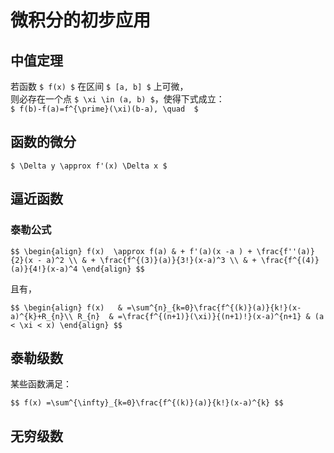 # 微积分的初步应用

		
## 中值定理

若函数 `$ f(x) $` 在区间 `$ [a, b] $` 上可微，  
则必存在一个点 `$ \xi \in (a, b) $`，使得下式成立：  
`$ f(b)-f(a)=f^{\prime}(\xi)(b-a), \quad  $`

		
## 函数的微分

`$ \Delta y \approx f'(x) \Delta x $`

		
## 逼近函数

		
### 泰勒公式

`$$
\begin{align}
    f(x)  \approx f(a) & + f'(a)(x -a ) + \frac{f''(a)}{2}(x - a)^2 \\
                       & + \frac{f^{(3)}(a)}{3!}(x-a)^3 \\
                       & + \frac{f^{(4)}(a)}{4!}(x-a)^4
\end{align}
$$`

且有，

`$$
\begin{align}
    f(x)   & =\sum^{n}_{k=0}\frac{f^{(k)}(a)}{k!}(x-a)^{k}+R_{n}\\
    R_{n}  & =\frac{f^{(n+1)}(\xi)}{(n+1)!}(x-a)^{n+1} & (a < \xi < x)
\end{align}
$$`

		
## 泰勒级数

某些函数满足：

`$$
f(x) =\sum^{\infty}_{k=0}\frac{f^{(k)}(a)}{k!}(x-a)^{k}
$$`

		
## 无穷级数

